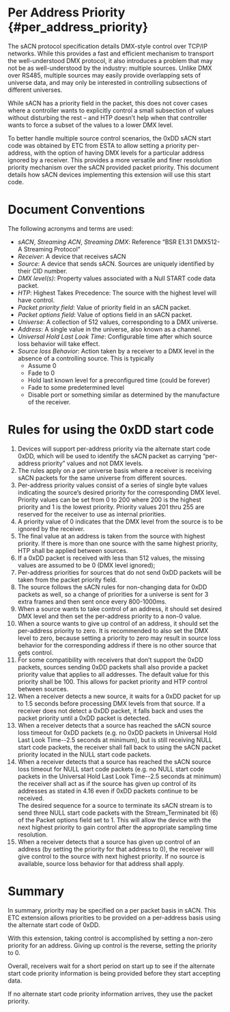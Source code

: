 # Per Address Priority                                  {#per_address_priority}
The sACN protocol specification details DMX-style control over TCP/IP networks.  While this provides a fast and efficient mechanism to transport the well-understood DMX protocol, it also introduces a problem that may not be as well-understood by the industry: multiple sources.  Unlike DMX over RS485, multiple sources may easily provide overlapping sets of universe data, and may only be interested in controlling subsections of different universes.

While sACN has a priority field in the packet, this does not cover cases where a controller wants to explicitly control a small subsection of values without disturbing the rest – and HTP doesn’t help when that controller wants to force a subset of the values to a lower DMX level.

To better handle multiple source control scenarios, the 0xDD sACN start code was obtained by ETC from ESTA to allow setting a priority per-address, with the option of having DMX levels for a particular address ignored by a receiver.  This provides a more versatile and finer resolution priority mechanism over the sACN provided packet priority. This document details how sACN devices implementing this extension will use this start code.

# Document Conventions
The following acronyms and terms are used:
- *sACN*,  *Streaming ACN*, *Streaming DMX*: Reference “BSR E1.31 DMX512-A Streaming Protocol”
- *Receiver*: A device that receives sACN
- *Source*: A device that sends sACN. Sources are uniquely identified by their CID number.
- *DMX level(s)*: Property values associated with a Null START code data packet.
- *HTP*: Highest Takes Precedence: The source with the highest level will have control.
- *Packet priority field*: Value of priority field in an sACN packet.
- *Packet options field*: Value of options field in an sACN packet.
- *Universe*: A collection of 512 values, corresponding to a DMX universe.
- *Address*: A single value in the universe, also known as a channel.
- *Universal Hold Last Look Time*: Configurable time after which source loss behavior will take effect.
- *Source loss Behavior*: Action taken by a receiver to a DMX level in the absence of a controlling source. This is typically
  - Assume 0
  - Fade to 0
  - Hold last known level for a preconfigured time (could be forever)
  - Fade to some predetermined level
  - Disable port or something similar as determined by the manufacture of the receiver.

# Rules for using the 0xDD start code
1. Devices will support per-address priority via the alternate start code 0xDD, which will be used to identify the sACN packet as carrying “per-address priority” values and not DMX levels.
2. The rules apply on a per universe basis where a receiver is receiving sACN packets for the same universe from different sources.
3. Per-address priority values consist of a series of single byte values indicating the source’s desired priority for the corresponding DMX level. Priority values can be set from 0 to 200 where 200 is the highest priority and 1 is the lowest priority.  Priority values 201 thru 255 are reserved for the receiver to use as internal priorities. 
4. A priority value of 0 indicates that the DMX level from the source is to be ignored by the receiver.
5. The final value at an address is taken from the source with highest priority. If there is more than one source with the same highest priority, HTP shall be applied between sources.
6. If a 0xDD packet is received with less than 512 values, the missing values are assumed to be 0 (DMX level ignored);
7. Per-address priorities for sources that do not send 0xDD packets will be taken from the packet priority field. 
8. The source follows the sACN rules for non-changing data for 0xDD packets as well, so a change of priorities for a universe is sent for 3 extra frames and then sent once every 800-1000ms. 
9. When a source wants to take control of an address, it should set desired DMX level and then set the per-address priority to a non-0 value.
10.	When a source wants to give up control of an address, it should set the per-address priority to zero. It is recommended to also set the DMX level to zero, because setting a priority to zero may result in source loss behavior for the corresponding address if there is no other source that gets control.
11. For some compatibility with receivers that don’t support the 0xDD packets, sources sending 0xDD packets shall also provide a packet priority value that applies to all addresses.  The default value for this priority shall be 100.  This allows for packet priority and HTP control between sources.
12. When a receiver detects a new source, it waits for a 0xDD packet for up to 1.5 seconds before processing DMX levels from that source.  If a receiver does not detect a 0xDD packet, it falls back and uses the packet priority until a 0xDD packet is detected.   
13.	When a receiver detects that a source has reached the sACN source loss timeout for 0xDD packets (e.g. no 0xDD packets in Universal Hold Last Look Time--2.5 seconds at minimum), but is still receiving NULL start code packets, the receiver shall fall back to using the sACN packet priority located in the NULL start code packets.
14. When a receiver detects that a source has reached the sACN source loss timeout for NULL start code packets (e.g. no NULL start code packets in the Universal Hold Last Look Time--2.5 seconds at minimum) the receiver shall act as if the source has given up control of its addresses as stated in 4.16 even if 0xDD packets continue to be received.  
The desired sequence for a source to terminate its sACN stream is to send three NULL start code packets with the Stream_Terminated bit (6) of the Packet options field set to 1.  This will allow the device with the next highest priority to gain control after the appropriate sampling time resolution.
15. When a receiver detects that a source has given up control of an address (by setting the priority for that address to 0), the receiver will give control to the source with next highest priority. If no source is available, source loss behavior for that address shall apply.

# Summary
In summary, priority may be specified on a per packet basis in sACN. This ETC extension allows priorities to be provided on a per-address basis using the alternate start code of 0xDD.

With this extension, taking control is accomplished by setting a non-zero priority for an address.  Giving up control is the reverse, setting the priority to 0.

Overall, receivers wait for a short period on start up to see if the alternate start code priority information is being provided before they start accepting data.

If no alternate start code priority information arrives, they use the packet priority.